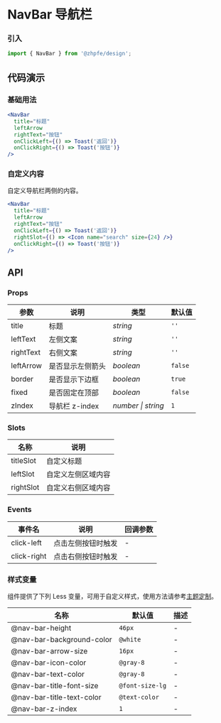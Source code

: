 # NavBar 导航栏

### 引入

```js
import { NavBar } from '@zhpfe/design';
```

## 代码演示

### 基础用法

```jsx
<NavBar
  title="标题"
  leftArrow
  rightText="按钮"
  onClickLeft={() => Toast('返回')}
  onClickRight={() => Toast('按钮')}
/>
```

### 自定义内容

自定义导航栏两侧的内容。

```jsx
<NavBar
  title="标题"
  leftArrow
  rightText="按钮"
  onClickLeft={() => Toast('返回')}
  rightSlot={() => <Icon name="search" size={24} />}
  onClickRight={() => Toast('按钮')}
/>
```

## API

### Props

| 参数 | 说明 | 类型 | 默认值 |
| --- | --- | --- | --- |
| title | 标题 | _string_ | `''` |
| leftText | 左侧文案 | _string_ | `''` |
| rightText | 右侧文案 | _string_ | `''` |
| leftArrow | 是否显示左侧箭头 | _boolean_ | `false` |
| border | 是否显示下边框 | _boolean_ | `true` |
| fixed | 是否固定在顶部 | _boolean_ | `false` |
| zIndex | 导航栏 z-index | _number \| string_ | `1` |

### Slots

| 名称  | 说明               |
| ----- | ------------------ |
| titleSlot | 自定义标题         |
| leftSlot  | 自定义左侧区域内容 |
| rightSlot | 自定义右侧区域内容 |

### Events

| 事件名      | 说明               | 回调参数 |
| ----------- | ------------------ | -------- |
| click-left  | 点击左侧按钮时触发 | -        |
| click-right | 点击右侧按钮时触发 | -        |

### 样式变量

组件提供了下列 Less 变量，可用于自定义样式，使用方法请参考[主题定制](#/zh-CN/theme)。

| 名称                      | 默认值          | 描述 |
| ------------------------- | --------------- | ---- |
| @nav-bar-height           | `46px`          | -    |
| @nav-bar-background-color | `@white`        | -    |
| @nav-bar-arrow-size       | `16px`          | -    |
| @nav-bar-icon-color       | `@gray-8`         | -    |
| @nav-bar-text-color       | `@gray-8`         | -    |
| @nav-bar-title-font-size  | `@font-size-lg` | -    |
| @nav-bar-title-text-color | `@text-color`   | -    |
| @nav-bar-z-index          | `1`             | -    |
